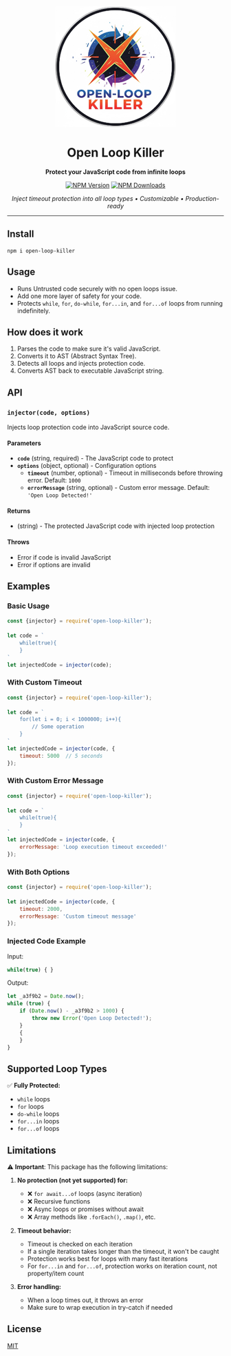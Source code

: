 <div align="center">
  <img src="logo.jpg" alt="Open Loop Killer Logo" width="280"/>
  
  # Open Loop Killer
  
  **Protect your JavaScript code from infinite loops**
  
  [![NPM Version][npm-image]][npm-url]
  [![NPM Downloads][downloads-image]][downloads-url]
  
  *Inject timeout protection into all loop types • Customizable • Production-ready*
</div>

---

## Install

```
npm i open-loop-killer
```

## Usage

- Runs Untrusted code securely with no open loops issue.
- Add one more layer of safety for your code.
- Protects `while`, `for`, `do-while`, `for...in`, and `for...of` loops from running indefinitely.

## How does it work

1. Parses the code to make sure it's valid JavaScript.
2. Converts it to AST (Abstract Syntax Tree).
3. Detects all loops and injects protection code.
4. Converts AST back to executable JavaScript string.

## API

### `injector(code, options)`

Injects loop protection code into JavaScript source code.

#### Parameters

- **`code`** (string, required) - The JavaScript code to protect
- **`options`** (object, optional) - Configuration options
  - **`timeout`** (number, optional) - Timeout in milliseconds before throwing error. Default: `1000`
  - **`errorMessage`** (string, optional) - Custom error message. Default: `'Open Loop Detected!'`

#### Returns

- (string) - The protected JavaScript code with injected loop protection

#### Throws

- Error if code is invalid JavaScript
- Error if options are invalid

## Examples

### Basic Usage

```javascript
const {injector} = require('open-loop-killer');

let code = `
    while(true){
    }
`
let injectedCode = injector(code);
```

### With Custom Timeout

```javascript
const {injector} = require('open-loop-killer');

let code = `
    for(let i = 0; i < 1000000; i++){
        // Some operation
    }
`
let injectedCode = injector(code, {
    timeout: 5000  // 5 seconds
});
```

### With Custom Error Message

```javascript
const {injector} = require('open-loop-killer');

let code = `
    while(true){
    }
`
let injectedCode = injector(code, {
    errorMessage: 'Loop execution timeout exceeded!'
});
```

### With Both Options

```javascript
const {injector} = require('open-loop-killer');

let injectedCode = injector(code, {
    timeout: 2000,
    errorMessage: 'Custom timeout message'
});
```

### Injected Code Example

Input:
```javascript
while(true) { }
```

Output:
```javascript
let _a3f9b2 = Date.now();
while (true) {
    if (Date.now() - _a3f9b2 > 1000) {
        throw new Error('Open Loop Detected!');
    }
    {
    }
}
```

## Supported Loop Types

✅ **Fully Protected:**
- `while` loops
- `for` loops
- `do-while` loops
- `for...in` loops
- `for...of` loops

## Limitations

⚠️ **Important**: This package has the following limitations:

1. **No protection (not yet supported) for:**
   - ❌ `for await...of` loops (async iteration)
   - ❌ Recursive functions
   - ❌ Async loops or promises without await
   - ❌ Array methods like `.forEach()`, `.map()`, etc.

2. **Timeout behavior:**
   - Timeout is checked on each iteration
   - If a single iteration takes longer than the timeout, it won't be caught
   - Protection works best for loops with many fast iterations
   - For `for...in` and `for...of`, protection works on iteration count, not property/item count

3. **Error handling:**
   - When a loop times out, it throws an error
   - Make sure to wrap execution in try-catch if needed


## License

[MIT](./LICENSE)

[npm-image]: https://img.shields.io/npm/v/open-loop-killer.svg
[npm-url]: https://www.npmjs.com/package/open-loop-killer

[downloads-image]: https://img.shields.io/npm/dm/open-loop-killer.svg?style=flat-square
[downloads-url]: https://www.npmjs.com/package/open-loop-killer

